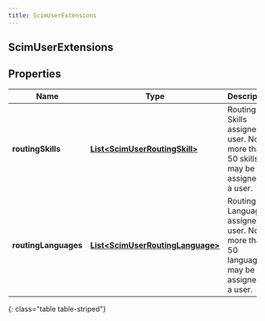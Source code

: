 ```yaml
---
title: ScimUserExtensions
---
```

## ScimUserExtensions


## Properties

| Name | Type | Description | Notes |
| ------------ | ------------- | ------------- | ------------- |
| **routingSkills** | <!----><!---->[**List&lt;ScimUserRoutingSkill&gt;**](ScimUserRoutingSkill.html)<!----> | Routing Skills assigned to user. No more than 50 skills may be assigned to a user. |  [optional] |
| **routingLanguages** | <!----><!---->[**List&lt;ScimUserRoutingLanguage&gt;**](ScimUserRoutingLanguage.html)<!----> | Routing Languages assigned to user. No more than 50 languages may be assigned to a user. |  [optional] |
{: class="table table-striped"}



